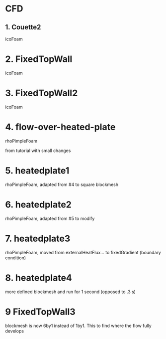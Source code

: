 # CFD

## 1. Couette2

icoFoam

# 2. FixedTopWall

icoFoam

# 3. FixedTopWall2

icoFoam

# 4. flow-over-heated-plate

rhoPimpleFoam

from tutorial with small changes

# 5. heatedplate1

rhoPimpleFoam, adapted from #4 to square blockmesh

# 6. heatedplate2

rhoPimpleFoam, adapted from #5 to modify

# 7. heatedplate3

rhoPimpleFoam, moved from externalHeatFlux... to fixedGradient (boundary condition)

# 8. heatedplate4

more defined blockmesh and run for 1 second (opposed to .3 s)

# 9 FixedTopWall3

blockmesh is now 6by1 instead of 1by1. This to find where the flow fully develops




